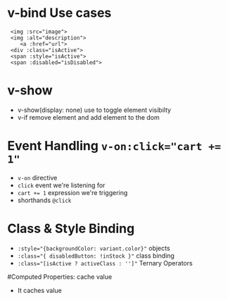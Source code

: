 # v-bind Use cases
```
 <img :src="image">
 <img :alt="description">
    <a :href="url">
 <div :class="isActive">
 <span :style="isActive">
 <span :disabled="isDisabled">
```

# v-show
- v-show(display: none) use to toggle element visibilty
- v-if remove element and add element to the dom

# Event Handling `v-on:click="cart += 1"`
- `v-on` directive
- `click` event we're listening for
- `cart += 1` expression we're triggering
- shorthands `@click`

# Class & Style Binding
- `:style="{backgroundColor: variant.color}"` objects
- `:class="{ disabledButton: !inStock }"` class binding
- `:class="[isActive ? activeClass : '']"` Ternary Operators

#Computed Properties: cache value
- It caches value